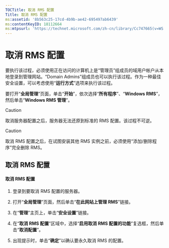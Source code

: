 ```yaml
---
TOCTitle: 取消 RMS 配置
Title: 取消 RMS 配置
ms:assetid: '8b563c25-17cd-4b9b-ae42-695497ab6439'
ms:contentKeyID: 18112664
ms:mtpsurl: 'https://technet.microsoft.com/zh-cn/library/Cc747665(v=WS.10)'
---
```


取消 RMS 配置
=============

要执行该过程，必须使用正在访问的计算机上是“管理员”组成员的域用户帐户从本地登录到管理网站。“Domain Admins”组成员也可以执行该过程。作为一种最佳安全设置，可以考虑使用“**运行方式**”选项来执行该过程。

要打开“**全局管理**”页面，单击“**开始**”，依次选择“**所有程序**”、“**Windows RMS**”，然后单击“**Windows RMS 管理**”。

> [!CAUTION]  
> 取消服务器配置之后，服务器无法还原到标准的 RMS 配置。该过程不可逆。      

> [!CAUTION]  
> 取消 RMS 配置之后，在试图安装其他 RMS 实例之前，必须使用“添加/删除程序”完全删除 RMS。 

取消 RMS 配置
-------------

#### 取消 RMS 配置

1.  登录到要取消 RMS 配置的服务器。

2.  打开“**全局管理**”页面，然后单击“**在此网站上管理 RMS**”链接。

3.  在“**管理**”主页上，单击“**安全设置**”链接。

4.  在“**取消 RMS 配置**”区域中，选择“**启用取消 RMS 配置的功能**”复选框，然后单击“**取消配置**”。

5.  出现提示时，单击“**确定**”以确认要永久取消 RMS 的配置。
